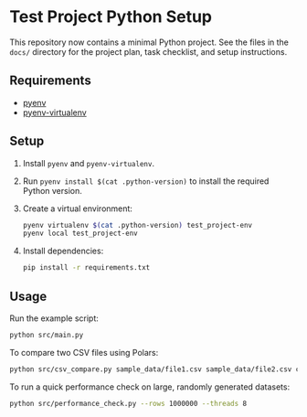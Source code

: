 # Test Project Python Setup

This repository now contains a minimal Python project.
See the files in the `docs/` directory for the project plan, task checklist, and setup instructions.

## Requirements

- [pyenv](https://github.com/pyenv/pyenv)
- [pyenv-virtualenv](https://github.com/pyenv/pyenv-virtualenv)

## Setup

1. Install `pyenv` and `pyenv-virtualenv`.
2. Run `pyenv install $(cat .python-version)` to install the required Python version.
3. Create a virtual environment:

   ```bash
   pyenv virtualenv $(cat .python-version) test_project-env
   pyenv local test_project-env
   ```
4. Install dependencies:

   ```bash
   pip install -r requirements.txt
   ```

## Usage

Run the example script:

```bash
python src/main.py
```

To compare two CSV files using Polars:

```bash
python src/csv_compare.py sample_data/file1.csv sample_data/file2.csv comparison_results.csv
```

To run a quick performance check on large, randomly generated datasets:

```bash
python src/performance_check.py --rows 1000000 --threads 8
```
